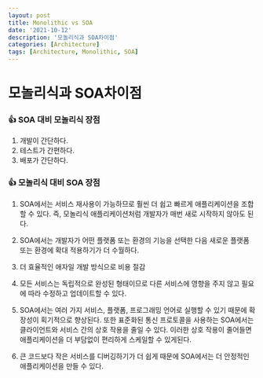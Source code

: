 ```yaml
---
layout: post
title: Monolithic vs SOA
date: '2021-10-12'
description: '모놀리식과 SOA차이점'
categories: [Architecture]
tags: [Architecture, Monolithic, SOA]
---
```

# 모놀리식과 SOA차이점

### 👍 SOA 대비 모놀리식 장점

1. 개발이 간단하다.
2. 테스트가 간편하다.
3. 배포가 간단하다.

### 👍 모놀리식 대비 SOA 장점

1. SOA에서는 서비스 재사용이 가능하므로 훨씬 더 쉽고 빠르게 애플리케이션을 조합할 수 있다. 즉, 모놀리식 애플리케이션처럼 개발자가 매번 새로 시작하지 않아도 된다.

2. SOA에서는 개발자가 어떤 플랫폼 또는 환경의 기능을 선택한 다음 새로운 플랫폼 또는 환경에 확대 적용하기가 더 수월하다.

3. 더 효율적인 애자일 개발 방식으로 비용 절감

4. 모든 서비스는 독립적으로 완성된 형태이므로 다른 서비스에 영향을 주지 않고 필요에 따라 수정하고 업데이트할 수 있다.

5. SOA에서는 여러 가지 서비스, 플랫폼, 프로그래밍 언어로 실행할 수 있기 때문에 확장성이 획기적으로 향상된다. 또한 표준화된 통신 프로토콜을 사용하는 SOA에서는 클라이언트와 서비스 간의 상호 작용을 줄일 수 있다. 이러한 상호 작용이 줄어들면 애플리케이션을 더 부담없이 편리하게 스케일할 수 있게된다.

6. 큰 코드보다 작은 서비스를 디버깅하기가 더 쉽게 때문에 SOA에서는 더 안정적인 애플리케이션을 만들 수 있다.

